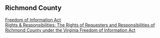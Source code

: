 

## Richmond County
[Freedom of Information Act](http://co.richmond.va.us/virginia-freedom-of-information-act)  
[Rights & Responsibilities: The Rights of Requesters and Responsibilities of Richmond County under the Virginia Freedom of Information Act](http://co.richmond.va.us/files/FOIA_Policy.pdf)  

